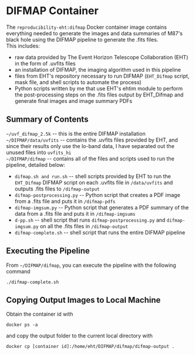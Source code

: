 # DIFMAP Container

The `reproducibility-eht:difmap` Docker container image contains everything needed to generate the images and data summaries of M87's black hole using the DIFMAP pipeline to generate the .fits files.  
This includes:
  * raw data provided by The Event Horizon Telescope Collaboration (EHT) in the form of .uvfits files
  * an installation of DIFMAP, the imaging algorithm used in this pipeline
  * files from EHT's repository necessary to run DIFMAP (`EHT_Difmap` script, mask file, and shell scripts to automate the process)
  * Python scripts written by me that use EHT's ehtim module to perform the post-processing steps on the .fits files output by EHT\_Difmap
	 and generate final images and image summary PDFs

## Summary of Contents

`~/uvf_difmap_2.5k` -- this is the entire DIFMAP installation  
`~/DIFMAP/data/uvfits` -- contains the .uvfits files provided by EHT, and since their results only use the lo-band data, I have separated out the unused files into `uvfits_hi`  
`~/DIFMAP/difmap` -- contains all of the files and scripts used to run the pipeline, detailed below:
  * `difmap.sh and run.sh` -- shell scripts provided by EHT to run the `EHT_Difmap` DIFMAP script on each .uvfits file in `/data/uvfits` and outputs .fits files to `/difmap-output`
  * `difmap-postprocessing.py` -- Python script that creates a PDF image from a .fits file and puts it in `/difmap-pdfs`
  * `difmap-imgsum.py` -- Python script that generates a PDF summary of the data from a .fits file and puts it in `/difmap-imgsums`
  * `d-pp.sh` -- shell script that runs `difmap-postprocessing.py` and `difmap-imgsum.py` on all the .fits files in `/difmap-output`
  * `difmap-complete.sh` -- shell script that runs the entire DIFMAP pipeline

## Executing the Pipeline
From `~/DIFMAP/difmap`, you can execute the pipeline with the following command
```
./difmap-complete.sh
```

## Copying Output Images to Local Machine
Obtain the container id with
```
docker ps -a
```
and copy the output folder to the current local directory with
```
docker cp [container id]:/home/eht/DIFMAP/difmap/difmap-output .
```
